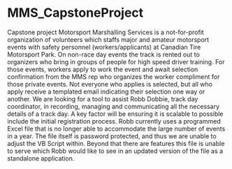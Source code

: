 # MMS_CapstoneProject
Capstone project
Motorsport Marshalling Services is a not-for-profit organization of volunteers which staffs major and amateur motorsport events with safety personnel (workers/applicants) at Canadian Tire Motorsport Park. On non-race day events the track is rented out to organizers who bring in groups of people for high speed driver training. For those events, workers apply to work the event and await selection confirmation from the MMS rep who organizes the worker compliment for those private events. Not everyone who applies is selected, but all who apply receive a templated email indicating their selection one way or another. 
	We are looking for a tool to assist Robb Dobbie, track day coordinator, in recording, managing and communicating all the necessary details of a track day. A key factor will be ensuring it is scalable to possible include the initial registration process. Robb currently uses a programmed Excel file that is no longer able to accommodate the large number of events in a year. The file itself is password protected, and thus we are unable to adjust the VB Script within. Beyond that there are features this file is unable to serve which Robb would like to see in an updated version of the file as a standalone application.
